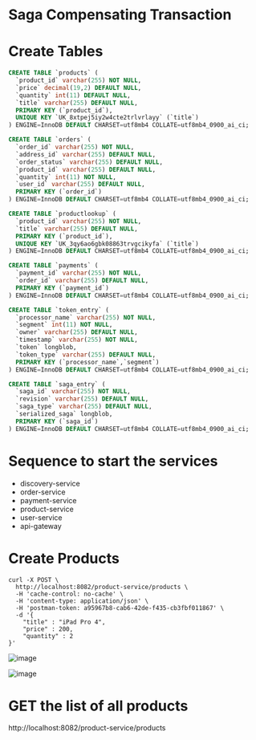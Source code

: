 # Saga Compensating Transaction

# Create Tables

```sql
CREATE TABLE `products` (
  `product_id` varchar(255) NOT NULL,
  `price` decimal(19,2) DEFAULT NULL,
  `quantity` int(11) DEFAULT NULL,
  `title` varchar(255) DEFAULT NULL,
  PRIMARY KEY (`product_id`),
  UNIQUE KEY `UK_8xtpej5iy2w4cte2trlvrlayy` (`title`)
) ENGINE=InnoDB DEFAULT CHARSET=utf8mb4 COLLATE=utf8mb4_0900_ai_ci;
```

```sql
CREATE TABLE `orders` (
  `order_id` varchar(255) NOT NULL,
  `address_id` varchar(255) DEFAULT NULL,
  `order_status` varchar(255) DEFAULT NULL,
  `product_id` varchar(255) DEFAULT NULL,
  `quantity` int(11) NOT NULL,
  `user_id` varchar(255) DEFAULT NULL,
  PRIMARY KEY (`order_id`)
) ENGINE=InnoDB DEFAULT CHARSET=utf8mb4 COLLATE=utf8mb4_0900_ai_ci;
```

```sql
CREATE TABLE `productlookup` (
  `product_id` varchar(255) NOT NULL,
  `title` varchar(255) DEFAULT NULL,
  PRIMARY KEY (`product_id`),
  UNIQUE KEY `UK_3qy6ao6gbk08863trvgcikyfa` (`title`)
) ENGINE=InnoDB DEFAULT CHARSET=utf8mb4 COLLATE=utf8mb4_0900_ai_ci;
```


```sql
CREATE TABLE `payments` (
  `payment_id` varchar(255) NOT NULL,
  `order_id` varchar(255) DEFAULT NULL,
  PRIMARY KEY (`payment_id`)
) ENGINE=InnoDB DEFAULT CHARSET=utf8mb4 COLLATE=utf8mb4_0900_ai_ci;
```



```sql
CREATE TABLE `token_entry` (
  `processor_name` varchar(255) NOT NULL,
  `segment` int(11) NOT NULL,
  `owner` varchar(255) DEFAULT NULL,
  `timestamp` varchar(255) NOT NULL,
  `token` longblob,
  `token_type` varchar(255) DEFAULT NULL,
  PRIMARY KEY (`processor_name`,`segment`)
) ENGINE=InnoDB DEFAULT CHARSET=utf8mb4 COLLATE=utf8mb4_0900_ai_ci;
```

```sql
CREATE TABLE `saga_entry` (
  `saga_id` varchar(255) NOT NULL,
  `revision` varchar(255) DEFAULT NULL,
  `saga_type` varchar(255) DEFAULT NULL,
  `serialized_saga` longblob,
  PRIMARY KEY (`saga_id`)
) ENGINE=InnoDB DEFAULT CHARSET=utf8mb4 COLLATE=utf8mb4_0900_ai_ci;
```

# Sequence to start the services

- discovery-service
- order-service
- payment-service
- product-service
- user-service
- api-gateway

# Create Products

```
curl -X POST \
  http://localhost:8082/product-service/products \
  -H 'cache-control: no-cache' \
  -H 'content-type: application/json' \
  -H 'postman-token: a95967b8-cab6-42de-f435-cb3fbf011867' \
  -d '{
	"title" : "iPad Pro 4",
	"price" : 200,
	"quantity" : 2
}'
```

![image](https://user-images.githubusercontent.com/54174687/126899481-2593e8e2-8259-4faa-b053-0079f1a723bf.png)

![image](https://user-images.githubusercontent.com/54174687/126899485-fd65a596-be23-44e0-b658-63faaedf7e3c.png)

# GET the list of all products

http://localhost:8082/product-service/products

